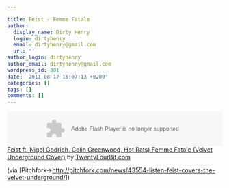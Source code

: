 ```yaml
---

title: Feist - Femme Fatale
author:
  display_name: Dirty Henry
  login: dirtyhenry
  email: dirtyhenry@gmail.com
  url: ''
author_login: dirtyhenry
author_email: dirtyhenry@gmail.com
wordpress_id: 881
date: '2011-08-17 15:07:13 +0200'
categories: []
tags: []
comments: []
---
```

<object height="81" width="100%"><param name="movie" value="http://player.soundcloud.com/player.swf?url=http%3A%2F%2Fapi.soundcloud.com%2Ftracks%2F21181100&show_comments=false&color=000000"></param><param name="allowscriptaccess" value="always"></param><embed allowscriptaccess="always" height="81" src="http://player.soundcloud.com/player.swf?url=http%3A%2F%2Fapi.soundcloud.com%2Ftracks%2F21181100&show_comments=false&color=000000" type="application/x-shockwave-flash" width="100%"></embed></object><span><a href="http://soundcloud.com/twentyfourbit/feist-ft-nigel-godrich-colin">Feist ft. Nigel Godrich, Colin Greenwood, Hot Rats) Femme Fatale (Velvet Underground Cover)</a> by <a href="http://soundcloud.com/twentyfourbit">TwentyFourBit.com</a></span>

(via [Pitchfork->http://pitchfork.com/news/43554-listen-feist-covers-the-velvet-underground/])
